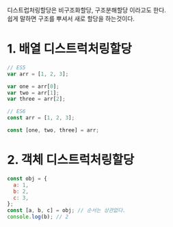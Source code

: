 디스트럽처링할당은 비구조화할당, 구조분해할당 이라고도 한다. <br/>
쉽게 말하면 구조를 뿌셔서 새로 할당을 하는것이다. <br/>

# 1. 배열 디스트럭처링할당

```javascript
// ES5
var arr = [1, 2, 3];

var one = arr[0];
var two = arr[1];
var three = arr[2];

// ES6
const arr = [1, 2, 3];

const [one, two, three] = arr;
```

# 2. 객체 디스트럭처링할당

```javascript
const obj = {
  a: 1,
  b: 2,
  c: 3,
};
const [a, b, c] = obj; // 순서는 상관없다.
console.log(b); // 2
```
